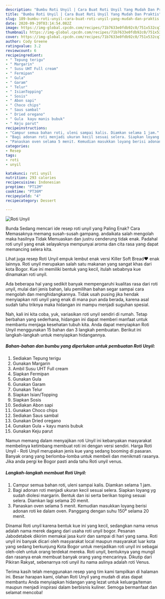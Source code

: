 ```yaml
---
description: "Bumbu Roti Unyil | Cara Buat Roti Unyil Yang Mudah Dan Praktis"
title: "Bumbu Roti Unyil | Cara Buat Roti Unyil Yang Mudah Dan Praktis"
slug: 189-bumbu-roti-unyil-cara-buat-roti-unyil-yang-mudah-dan-praktis
date: 2020-09-29T03:14:54.082Z
image: https://img-global.cpcdn.com/recipes/71b7633e0fdb92c0/751x532cq70/roti-unyil-foto-resep-utama.jpg
thumbnail: https://img-global.cpcdn.com/recipes/71b7633e0fdb92c0/751x532cq70/roti-unyil-foto-resep-utama.jpg
cover: https://img-global.cpcdn.com/recipes/71b7633e0fdb92c0/751x532cq70/roti-unyil-foto-resep-utama.jpg
author: Cody Greene
ratingvalue: 3.2
reviewcount: 6
recipeingredient:
- " Tepung terigu"
- " Margarin"
- " Susu UHT Full cream"
- " Fermipan"
- " Gula"
- " Garam"
- " Telur"
- " IsianTopping"
- " Sosis"
- " Abon sapi"
- " Choco chips"
- " Saus sambal"
- " Dried oregano"
- " Gula  kayu manis bubuk"
- " Keju parut"
recipeinstructions:
- "Campur semua bahan roti, uleni sampai kalis. Diamkan selama 1 jam."
- "Bagi adonan roti menjadi ukuran kecil sesuai selera. Siapkan loyang yg sudah diolesi margarin. Bentuk dan isi serta berikan toping sesuai selera. Diamkan lagi selama 20 menit."
- "Panaskan oven selama 5 menit. Kemudian masukkan loyang berisi adonan roti ke dalam oven. Panggang dengan suhu 150⁰ selama 20 menit."
categories:
- Resep
tags:
- roti
- unyil

katakunci: roti unyil 
nutrition: 293 calories
recipecuisine: Indonesian
preptime: "PT12M"
cooktime: "PT36M"
recipeyield: "4"
recipecategory: Dessert

---
```



![Roti Unyil](https://img-global.cpcdn.com/recipes/71b7633e0fdb92c0/751x532cq70/roti-unyil-foto-resep-utama.jpg)

Bunda Sedang mencari ide resep roti unyil yang Paling Enak? Cara Memasaknya memang susah-susah gampang. andaikata salah mengolah maka hasilnya Tidak Memuaskan dan justru cenderung tidak enak. Padahal roti unyil yang enak selayaknya mempunyai aroma dan cita rasa yang dapat memancing selera kita.

Lihat juga resep Roti Unyil empuk lembut enak versi Killer Soft Bread❤️ enak lainnya. Roti unyil merupakan salah satu makanan yang sangat khas dari kota Bogor. Kue ini memiliki bentuk yang kecil, itulah sebabnya kue dinamakan roti unyil.

Ada beberapa hal yang sedikit banyak mempengaruhi kualitas rasa dari roti unyil, mulai dari jenis bahan, lalu pemilihan bahan segar sampai cara mengolah dan menghidangkannya. Tidak usah pusing jika hendak menyiapkan roti unyil yang enak di mana pun anda berada, karena asal sudah tahu triknya maka hidangan ini mampu menjadi suguhan spesial.


Nah, kali ini kita coba, yuk, variasikan roti unyil sendiri di rumah. Tetap berbahan yang sederhana, hidangan ini dapat memberi manfaat untuk membantu menjaga kesehatan tubuh kita. Anda dapat menyiapkan Roti Unyil menggunakan 15 bahan dan 3 langkah pembuatan. Berikut ini langkah-langkah untuk menyiapkan hidangannya.

<!--inarticleads1-->

##### Bahan-bahan dan bumbu yang diperlukan untuk pembuatan Roti Unyil:

1. Sediakan  Tepung terigu
1. Gunakan  Margarin
1. Ambil  Susu UHT Full cream
1. Siapkan  Fermipan
1. Gunakan  Gula
1. Gunakan  Garam
1. Gunakan  Telur
1. Siapkan  Isian/Topping
1. Siapkan  Sosis
1. Sediakan  Abon sapi
1. Gunakan  Choco chips
1. Sediakan  Saus sambal
1. Gunakan  Dried oregano
1. Gunakan  Gula + kayu manis bubuk
1. Gunakan  Keju parut


Namun memang dalam menyajikan roti Unyil ini kebanyakan masyarakat membelinya ketimbang membuat roti ini dengan versi sendiri. Harga Roti Unyil - Roti Unyil merupakan jenis kue yang sedang booming di pasaran. Banyak orang yang berlomba-lomba untuk membeli dan menikmati rasanya. Jika anda pergi ke Bogor pasti anda tahu Roti unyil venus. 

<!--inarticleads2-->

##### Langkah-langkah membuat Roti Unyil:

1. Campur semua bahan roti, uleni sampai kalis. Diamkan selama 1 jam.
1. Bagi adonan roti menjadi ukuran kecil sesuai selera. Siapkan loyang yg sudah diolesi margarin. Bentuk dan isi serta berikan toping sesuai selera. Diamkan lagi selama 20 menit.
1. Panaskan oven selama 5 menit. Kemudian masukkan loyang berisi adonan roti ke dalam oven. Panggang dengan suhu 150⁰ selama 20 menit.


Dinamai Roti unyil karena bentuk kue ini yang kecil, sedangkan nama venus adalah nama merek dagang dari usaha roti unyil bogor. Pesanan Jabodetabek dikirim memakai jasa kurir dan sampai di hari yang sama. Roti unyil ini banyak dicari oleh masyarakat local maupun masyarakat luar kota yang sedang berkunjung Kota Bogor untuk menjadikan roti unyil ini sebagai oleh-oleh untuk orang terdekat mereka. Roti unyil, bentuknya yang mungil dan rasanya enak membuat banyak orang yang mencarinya. Dikutip dari Pikiran Rakyat, sebenarnya roti unyil itu nama aslinya adalah roti Venus. 

Terima kasih telah menggunakan resep yang tim kami tampilkan di halaman ini. Besar harapan kami, olahan Roti Unyil yang mudah di atas dapat membantu Anda menyiapkan hidangan yang lezat untuk keluarga/teman maupun menjadi inspirasi dalam berbisnis kuliner. Semoga bermanfaat dan selamat mencoba!
